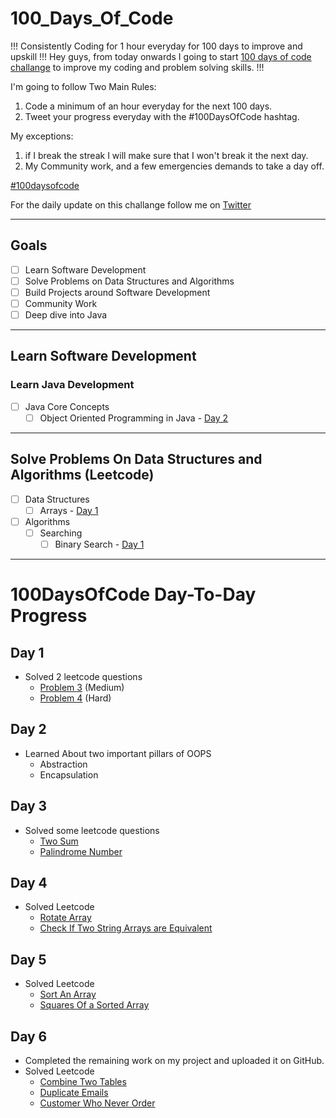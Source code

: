 # 100_Days_Of_Code
!!! Consistently Coding for 1 hour everyday for 100 days to improve and upskill !!!
Hey guys, from today onwards I going to start [100 days of code challange](https://www.100daysofcode.com/) to improve my coding and problem solving skills. !!!

I'm going to follow Two Main Rules:
1. Code a minimum of an hour everyday for the next 100 days.
2. Tweet your progress everyday with the #100DaysOfCode hashtag.

My exceptions:
1. if I break the streak I will make sure that I won't break it the next day.
2. My Community work, and a few emergencies demands to take a day off.

[#100daysofcode](https://www.100daysofcode.com/)

For the daily update on this challange follow me on [Twitter](https://twitter.com/awasthinaman03)

- - - 
## Goals
- [ ] Learn Software Development
- [ ] Solve Problems on Data Structures and Algorithms
- [ ] Build Projects around Software Development
- [ ] Community Work
- [ ] Deep dive into Java

- - - 
## Learn Software Development
### Learn Java Development
- [ ] Java Core Concepts
	- [ ] Object Oriented Programming in Java - [Day 2](#day-2)

- - -
## Solve Problems On Data Structures and Algorithms (Leetcode)
- [ ] Data Structures
	- [ ] Arrays - [Day 1](#day-1)

- [ ] Algorithms
	- [ ] Searching 
		- [ ] Binary Search - [Day 1](#day-1)

- - -
# 100DaysOfCode Day-To-Day Progress
## Day 1
  - Solved 2 leetcode questions
     - [Problem 3](https://leetcode.com/problems/longest-substring-without-repeating-characters/) (Medium)
     - [Problem 4](https://leetcode.com/problems/median-of-two-sorted-arrays/) (Hard)
## Day 2
  - Learned About two important pillars of OOPS
    - Abstraction
    - Encapsulation 
## Day 3
  - Solved some leetcode questions
    - [Two Sum](https://leetcode.com/problems/two-sum/)
    - [Palindrome Number](https://leetcode.com/problems/palindrome-number/)
## Day 4
  - Solved Leetcode
    - [Rotate Array](https://leetcode.com/problems/rotate-array/)
    - [Check If Two String Arrays are Equivalent](https://leetcode.com/problems/check-if-two-string-arrays-are-equivalent/)
## Day 5
   - Solved Leetcode
     - [Sort An Array](https://leetcode.com/problems/sort-an-array/)
     - [Squares Of a Sorted Array](https://leetcode.com/problems/squares-of-a-sorted-array/)
## Day 6
   - Completed the remaining work on my project and uploaded it on GitHub.
   - Solved Leetcode
     - [Combine Two Tables](https://leetcode.com/problems/combine-two-tables/)
     - [Duplicate Emails](https://leetcode.com/problems/duplicate-emails/)
     - [Customer Who Never Order](https://leetcode.com/problems/customers-who-never-order/)
